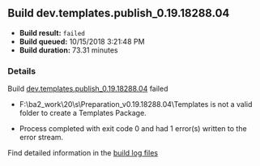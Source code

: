 ## Build dev.templates.publish_0.19.18288.04
- **Build result:** `failed`
- **Build queued:** 10/15/2018 3:21:48 PM
- **Build duration:** 73.31 minutes
### Details
Build [dev.templates.publish_0.19.18288.04](https://winappstudio.visualstudio.com/web/build.aspx?pcguid=a4ef43be-68ce-4195-a619-079b4d9834c2&builduri=vstfs%3a%2f%2f%2fBuild%2fBuild%2f26407) failed

+    F:\ba2\_work\20\s\Preparation_v0.19.18288.04\Templates is not a valid folder to create a Templates Package.

+ Process completed with exit code 0 and had 1 error(s) written to the error stream.

Find detailed information in the [build log files](https://uwpctdiags.blob.core.windows.net/buildlogs/dev.templates.publish_0.19.18288.04_logs.zip)
